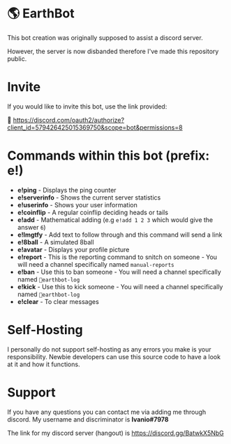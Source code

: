 # 🌎 EarthBot
This bot creation was originally supposed to assist a discord server. 

However, the server is now disbanded therefore I've made this repository public.

# Invite
If you would like to invite this bot, use the link provided:

🔗 https://discord.com/oauth2/authorize?client_id=579426425015369750&scope=bot&permissions=8

# Commands within this bot (prefix: e!)
- **e!ping** - Displays the ping counter
- **e!serverinfo** - Shows the current server statistics
- **e!userinfo** - Shows your user information
- **e!coinflip** - A regular coinflip deciding heads or tails
- **e!add** - Mathematical adding (e.g ``e!add 1 2 3`` which would give the answer ``6``)
- **e!lmgtfy** - Add text to follow through and this command will send a link
- **e!8ball** - A simulated 8ball 
- **e!avatar** - Displays your profile picture
- **e!report** - This is the reporting command to snitch on someone - You will need a channel specifically named ``manual-reports``
- **e!ban** - Use this to ban someone - You will need a channel specifically named ``📜earthbot-log``
- **e!kick** - Use this to kick someone - You will need a channel specifically named ``📜earthbot-log`` 
- **e!clear** - To clear messages

# Self-Hosting
I personally do not support self-hosting as any errors you make is your responsibility. Newbie developers can use this source code to have a look at it and how it functions.

# Support
If you have any questions you can contact me via adding me through discord. My username and discriminator is **Ivanio#7978**

The link for my discord server (hangout) is https://discord.gg/BatwkX5NbG 
